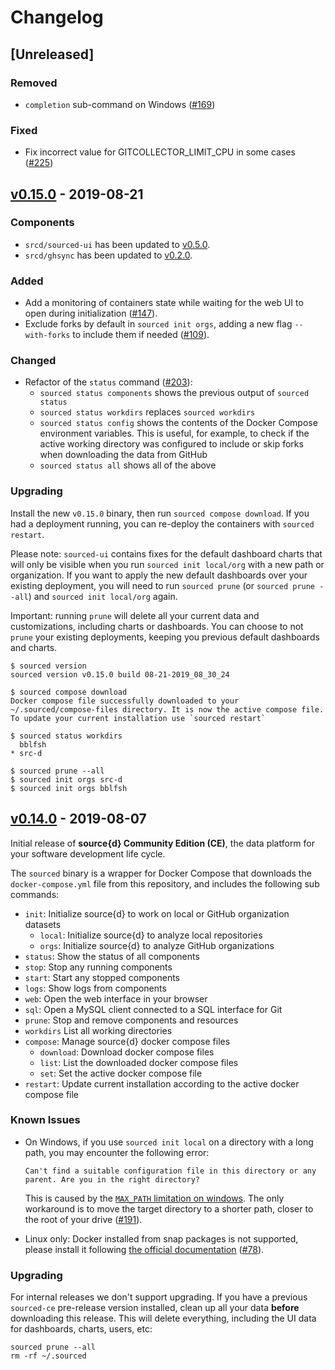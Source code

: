 # Changelog

## [Unreleased]

### Removed

- `completion` sub-command on Windows ([#169](https://github.com/src-d/sourced-ce/issues/169))

### Fixed

- Fix incorrect value for GITCOLLECTOR_LIMIT_CPU in some cases ([#225](https://github.com/src-d/sourced-ce/issues/225))

## [v0.15.0](https://github.com/src-d/sourced-ce/releases/tag/v0.15.0) - 2019-08-21

### Components

- `srcd/sourced-ui` has been updated to [v0.5.0](https://github.com/src-d/sourced-ui/releases/tag/v0.5.0).
- `srcd/ghsync` has been updated to [v0.2.0](https://github.com/src-d/ghsync/releases/tag/v0.2.0).

### Added

- Add a monitoring of containers state while waiting for the web UI to open during initialization ([#147](https://github.com/src-d/sourced-ce/issues/147)).
- Exclude forks by default in `sourced init orgs`, adding a new flag `--with-forks` to include them if needed ([#109](https://github.com/src-d/sourced-ce/issues/109)).

### Changed

- Refactor of the `status` command ([#203](https://github.com/src-d/sourced-ce/issues/203)):
  - `sourced status components` shows the previous output of `sourced status`
  - `sourced status workdirs` replaces `sourced workdirs`
  - `sourced status config` shows the contents of the Docker Compose environment variables. This is useful, for example, to check if the active working directory was configured to include or skip forks when downloading the data from GitHub
  - `sourced status all` shows all of the above

### Upgrading

Install the new `v0.15.0` binary, then run `sourced compose download`. If you had a deployment running, you can re-deploy the containers with `sourced restart`.

Please note: `sourced-ui` contains fixes for the default dashboard charts that will only be visible when you run `sourced init local/org` with a new path or organization.
If you want to apply the new default dashboards over your existing deployment, you will need to run `sourced prune` (or `sourced prune --all`) and `sourced init local/org` again.

Important: running `prune` will delete all your current data and customizations, including charts or dashboards. You can choose to not `prune` your existing deployments, keeping you previous default dashboards and charts.

```shell
$ sourced version
sourced version v0.15.0 build 08-21-2019_08_30_24

$ sourced compose download
Docker compose file successfully downloaded to your ~/.sourced/compose-files directory. It is now the active compose file.
To update your current installation use `sourced restart`

$ sourced status workdirs
  bblfsh
* src-d

$ sourced prune --all
$ sourced init orgs src-d
$ sourced init orgs bblfsh
```

## [v0.14.0](https://github.com/src-d/sourced-ce/releases/tag/v0.14.0) - 2019-08-07

Initial release of **source{d} Community Edition (CE)**, the data platform for your software development life cycle.

The `sourced` binary is a wrapper for Docker Compose that downloads the `docker-compose.yml` file from this repository, and includes the following sub commands:

- `init`: Initialize source{d} to work on local or GitHub organization datasets
  - `local`: Initialize source{d} to analyze local repositories
  - `orgs`: Initialize source{d} to analyze GitHub organizations
- `status`: Show the status of all components
- `stop`: Stop any running components
- `start`: Start any stopped components
- `logs`: Show logs from components
- `web`: Open the web interface in your browser
- `sql`: Open a MySQL client connected to a SQL interface for Git
- `prune`: Stop and remove components and resources
- `workdirs` List all working directories
- `compose`: Manage source{d} docker compose files
  - `download`: Download docker compose files
  - `list`: List the downloaded docker compose files
  - `set`: Set the active docker compose file
- `restart`: Update current installation according to the active docker compose file

### Known Issues

- On Windows, if you use `sourced init local` on a directory with a long path, you may encounter the following error:
  ```
  Can't find a suitable configuration file in this directory or any
  parent. Are you in the right directory?
  ```

  This is caused by the [`MAX_PATH` limitation on windows](https://docs.microsoft.com/en-us/windows/win32/fileio/naming-a-file#maximum-path-length-limitation). The only workaround is to move the target directory to a shorter path, closer to the root of your drive ([#191](https://github.com/src-d/sourced-ce/issues/191)).

- Linux only: Docker installed from snap packages is not supported, please install it following [the official documentation](https://docs.docker.com/install/) ([#78](https://github.com/src-d/sourced-ce/issues/78)).

### Upgrading

For internal releases we don't support upgrading. If you have a previous `sourced-ce` pre-release version installed, clean up all your data **before** downloading this release. This will delete everything, including the UI data for dashboards, charts, users, etc:

```shell
sourced prune --all
rm -rf ~/.sourced
```
